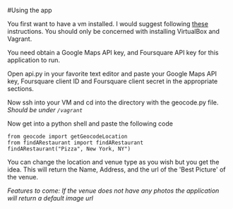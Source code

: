 #Using the app

You first want to have a vm installed. I would suggest following [these](https://www.udacity.com/wiki/ud088/vagrant) instructions. You should only be concerned with installing VirtualBox and Vagrant.

You need obtain a Google Maps API key, and  Foursquare API key for this application to run.

Open api.py in your favorite text editor and paste your Google Maps API key, Foursquare client ID and Foursquare client secret in the appropriate sections.

Now ssh into your VM and cd into the directory with the geocode.py file. 
*Should be under ```/vagrant```*

Now get into a python shell and paste the following code
```
from geocode import getGeocodeLocation
from findARestaurant import findARestaurant
findARestaurant("Pizza", New York, NY")
```

You can change the location and venue type as you wish but you get the idea. This will return the Name, Address, and the url of the 'Best Picture' of the venue.

*Features to come: If the venue does not have any photos the application will return a default image url*